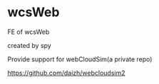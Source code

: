 # wcsWeb
FE of wcsWeb

created by spy

Provide support for webCloudSim(a private repo)

https://github.com/daizh/webcloudsim2
